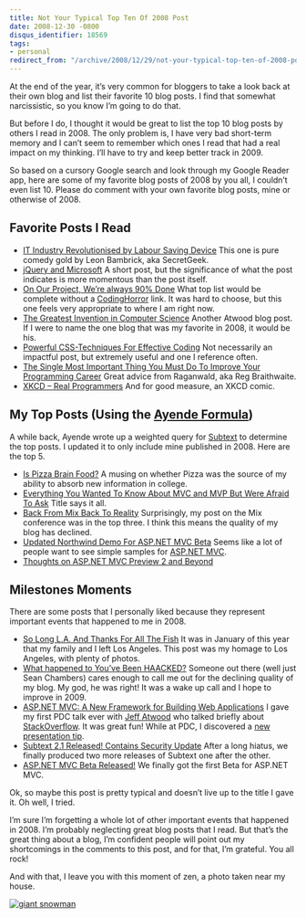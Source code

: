 ```yaml
---
title: Not Your Typical Top Ten Of 2008 Post
date: 2008-12-30 -0800
disqus_identifier: 18569
tags:
- personal
redirect_from: "/archive/2008/12/29/not-your-typical-top-ten-of-2008-post.aspx/"
---
```


At the end of the year, it’s very common for bloggers to take a look
back at their own blog and list their favorite 10 blog posts. I find
that somewhat narcissistic, so you know I’m going to do that.

But before I do, I thought it would be great to list the top 10 blog
posts by others I read in 2008. The only problem is, I have very bad
short-term memory and I can’t seem to remember which ones I read that
had a real impact on my thinking. I’ll have to try and keep better track
in 2009.

So based on a cursory Google search and look through my Google Reader
app, here are some of my favorite blog posts of 2008 by you all, I
couldn’t even list 10. Please do comment with your own favorite blog
posts, mine or otherwise of 2008.

Favorite Posts I Read
---------------------

-   [IT Industry Revolutionised by Labour Saving
    Device](http://secretgeek.net/self_click_next.asp "Labour Saving Device")
    This one is pure comedy gold by Leon Bambrick, aka SecretGeek.
-   [jQuery and
    Microsoft](http://weblogs.asp.net/scottgu/archive/2008/09/28/jquery-and-microsoft.aspx "jQuery and Microsoft")
    A short post, but the significance of what the post indicates is
    more momentous than the post itself.
-   [On Our Project, We’re always 90%
    Done](http://www.codinghorror.com/blog/archives/001161.html "Always 90% Done")
    What top list would be complete without a
    [CodingHorror](http://codinghorror.com/) link. It was hard to
    choose, but this one feels very appropriate to where I am right now.
-   [The Greatest Invention in Computer
    Science](http://www.codinghorror.com/blog/archives/001129.html "The Greatest Invention in Computer Science")
    Another Atwood blog post. If I were to name the one blog that was my
    favorite in 2008, it would be his.
-   [Powerful CSS-Techniques For Effective
    Coding](http://www.smashingmagazine.com/2008/02/21/powerful-css-techniques-for-effective-coding/ "Powerful CSS-Techniques for Effective Coding")
    Not necessarily an impactful post, but extremely useful and one I
    reference often.
-   [The Single Most Important Thing You Must Do To Improve Your
    Programming
    Career](http://weblog.raganwald.com/2008/04/single-most-important-thing-you-must-do.html "Improve your career")
    Great advice from Raganwald, aka Reg Braithwaite.
-   [XKCD – Real
    Programmers](http://xkcd.com/378/ "XCD - Real Programmers") And for
    good measure, an XKCD comic.

My Top Posts (Using the [Ayende Formula](http://ayende.com/Blog/archive/2007/03/09/Calculating-most-popular-posts-with-SubText.aspx "Calculating most popular posts with Subtext"))
-----------------------------------------------------------------------------------------------------------------------------------------------------------------------------------

A while back, Ayende wrote up a weighted query for
[Subtext](http://subtextproject.com/ "Subtext Project Website") to
determine the top posts. I updated it to only include mine published in
2008. Here are the top 5.

-   [Is Pizza Brain
    Food?](https://haacked.com/archive/2008/03/21/is-pizza-brain-food.aspx "Is Pizza Brain Food")
    A musing on whether Pizza was the source of my ability to absorb new
    information in college.
-   [Everything You Wanted To Know About MVC and MVP But Were Afraid To
    Ask](https://haacked.com/archive/2008/06/16/everything-you-wanted-to-know-about-mvc-and-mvp-but.aspx)
    Title says it all.
-   [Back From Mix Back To
    Reality](https://haacked.com/archive/2008/03/08/back-from-mix-back-to-reality.aspx)
    Surprisingly, my post on the Mix conference was in the top three. I
    think this means the quality of my blog has declined.
-   [Updated Northwind Demo For ASP.NET MVC
    Beta](https://haacked.com/archive/2008/05/23/updated-northwind-demo.aspx)
    Seems like a lot of people want to see simple samples for [ASP.NET
    MVC](http://asp.net/mvc "ASP.NET MVC Website").
-   [Thoughts on ASP.NET MVC Preview 2 and
    Beyond](https://haacked.com/archive/2008/03/10/thoughts-on-asp.net-mvc-preview-2-and-beyond.aspx)

Milestones Moments
------------------

There are some posts that I personally liked because they represent
important events that happened to me in 2008.

-   [So Long L.A. And Thanks For All The
    Fish](https://haacked.com/archive/2008/01/04/so-long-l.a.-and-thanks-for-all-the-fish.aspx)
    It was in January of this year that my family and I left Los
    Angeles. This post was my homage to Los Angeles, with plenty of
    photos.
-   [What happened to You’ve Been
    HAACKED?](http://www.lostechies.com/blogs/sean_chambers/archive/2008/02/26/what-happened-to-you-ve-been-haacked.aspx "What happened?")
    Someone out there (well just Sean Chambers) cares enough to call me
    out for the declining quality of my blog. My god, he was right! It
    was a wake up call and I hope to improve in 2009.
-   [ASP.NET MVC: A New Framework for Building Web
    Applications](https://haacked.com/archive/2008/09/15/stackoverflow-at-pdc.aspx "PDC Talk")
    I gave my first PDC talk ever with [Jeff
    Atwood](http://codinghorror.com/ "Jeff Atwood's Blog") who talked
    briefly about
    [StackOverflow](http://stackoverflow.com/ "StackOverflow"). It was
    great fun! While at PDC, I discovered a [new presentation
    tip](https://haacked.com/archive/2008/09/15/stackoverflow-at-pdc.aspx "Hot New Presentation Tip").
-   [Subtext 2.1 Released! Contains Security
    Update](https://haacked.com/archive/2008/11/27/subtext-2.1-security-update.aspx)
    After a long hiatus, we finally produced two more releases of
    Subtext one after the other.
-   [ASP.NET MVC Beta
    Released!](https://haacked.com/archive/2008/10/16/aspnetmvc-beta-release.aspx "ASP.NET MVC Beta")
    We finally got the first Beta for ASP.NET MVC.

Ok, so maybe this post is pretty typical and doesn’t live up to the
title I gave it. Oh well, I tried.

I’m sure I’m forgetting a whole lot of other important events that
happened in 2008. I’m probably neglecting great blog posts that I read.
But that’s the great thing about a blog, I’m confident people will point
out my shortcomings in the comments to this post, and for that, I’m
grateful. You all rock!

And with that, I leave you with this moment of zen, a photo taken near
my house.

[![giant
snowman](https://haacked.com/images/haacked_com/WindowsLiveWriter/2c92454cf565_85B9/giant-snowman_thumb.jpg "giant snowman")](https://haacked.com/images/haacked_com/WindowsLiveWriter/2c92454cf565_85B9/giant-snowman_2.jpg)


